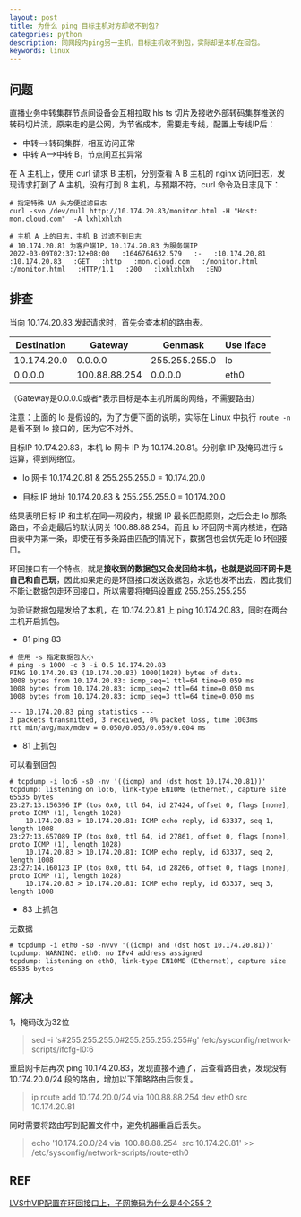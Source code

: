 ```yaml
---
layout: post
title: 为什么 ping 目标主机对方却收不到包?
categories: python
description: 同网段内ping另一主机，目标主机收不到包，实际却是本机在回包。
keywords: linux
---
```


## 问题

直播业务中转集群节点间设备会互相拉取 hls ts 切片及接收外部转码集群推送的转码切片流，原来走的是公网，为节省成本，需要走专线，配置上专线IP后：

 - 中转-->转码集群，相互访问正常
 - 中转 A-->中转 B，节点间互拉异常

在 A 主机上，使用 curl 请求 B 主机，分别查看 A B 主机的 nginx 访问日志，发现请求打到了 A 主机，没有打到 B 主机，与预期不符。curl 命令及日志见下：

```shell
# 指定特殊 UA 头方便过滤日志
curl -svo /dev/null http://10.174.20.83/monitor.html -H "Host: mon.cloud.com"  -A lxhlxhlxh

# 主机 A 上的日志，主机 B 过滤不到日志
# 10.174.20.81 为客户端IP，10.174.20.83 为服务端IP
2022-03-09T02:37:12+08:00   :1646764632.579   :-   :10.174.20.81   :10.174.20.83   :GET   :http   :mon.cloud.com   :/monitor.html   :/monitor.html   :HTTP/1.1   :200   :lxhlxhlxh   :END
```

## 排查

当向 10.174.20.83 发起请求时，首先会查本机的路由表。

| Destination | Gateway       | Genmask       | Use Iface |
|-------------|---------------|---------------|-----------|
| 10.174.20.0 | 0.0.0.0       | 255.255.255.0 | lo        |
| 0.0.0.0     | 100.88.88.254 | 0.0.0.0       | eth0      |

（Gateway是0.0.0.0或者*表示目标是本主机所属的网络，不需要路由）

注意：上面的 lo 是假设的，为了方便下面的说明，实际在 Linux 中执行 `route -n` 是看不到 lo 接口的，因为它不对外。

目标IP 10.174.20.83，本机 lo 网卡 IP 为 10.174.20.81。分别拿 IP 及掩码进行 `&` 运算，得到网络位。

 - lo 网卡 10.174.20.81 & 255.255.255.0 = 10.174.20.0

 - 目标 IP 地址 10.174.20.83 & 255.255.255.0 = 10.174.20.0

结果表明目标 IP 和主机在同一网段内，根据 IP 最长匹配原则，之后会走 lo 那条路由，不会走最后的默认网关 100.88.88.254。而且 lo 环回网卡离内核进，在路由表中为第一条，即使在有多条路由匹配的情况下，数据包也会优先走 lo 环回接口。

环回接口有一个特点，就是**接收到的数据包又会发回给本机，也就是说回环网卡是自己和自己玩**，因此如果走的是环回接口发送数据包，永远也发不出去，因此我们不能让数据包走环回接口，所以需要将掩码设置成 255.255.255.255

为验证数据包是发给了本机，在 10.174.20.81 上 ping 10.174.20.83，同时在两台主机开启抓包。

 - 81 ping 83

```shell
# 使用 -s 指定数据包大小
# ping -s 1000 -c 3 -i 0.5 10.174.20.83       
PING 10.174.20.83 (10.174.20.83) 1000(1028) bytes of data.
1008 bytes from 10.174.20.83: icmp_seq=1 ttl=64 time=0.059 ms
1008 bytes from 10.174.20.83: icmp_seq=2 ttl=64 time=0.050 ms
1008 bytes from 10.174.20.83: icmp_seq=3 ttl=64 time=0.050 ms

--- 10.174.20.83 ping statistics ---
3 packets transmitted, 3 received, 0% packet loss, time 1003ms
rtt min/avg/max/mdev = 0.050/0.053/0.059/0.004 ms
```

 - 81 上抓包

可以看到回包

```shell
# tcpdump -i lo:6 -s0 -nv '((icmp) and (dst host 10.174.20.81))' 
tcpdump: listening on lo:6, link-type EN10MB (Ethernet), capture size 65535 bytes
23:27:13.156396 IP (tos 0x0, ttl 64, id 27424, offset 0, flags [none], proto ICMP (1), length 1028)
    10.174.20.83 > 10.174.20.81: ICMP echo reply, id 63337, seq 1, length 1008
23:27:13.657089 IP (tos 0x0, ttl 64, id 27861, offset 0, flags [none], proto ICMP (1), length 1028)
    10.174.20.83 > 10.174.20.81: ICMP echo reply, id 63337, seq 2, length 1008
23:27:14.160123 IP (tos 0x0, ttl 64, id 28266, offset 0, flags [none], proto ICMP (1), length 1028)
    10.174.20.83 > 10.174.20.81: ICMP echo reply, id 63337, seq 3, length 1008
```

 - 83 上抓包

无数据

```shell
# tcpdump -i eth0 -s0 -nvvv '((icmp) and (dst host 10.174.20.81))'   
tcpdump: WARNING: eth0: no IPv4 address assigned
tcpdump: listening on eth0, link-type EN10MB (Ethernet), capture size 65535 bytes
```

## 解决

1，掩码改为32位

> sed -i 's#255.255.255.0#255.255.255.255#g' /etc/sysconfig/network-scripts/ifcfg-l0:6

重启网卡后再次 ping 10.174.20.83，发现直接不通了，后查看路由表，发现没有 10.174.20.0/24 段的路由，增加以下策略路由后恢复。

> ip route add 10.174.20.0/24 via 100.88.88.254 dev eth0 src 10.174.20.81

同时需要将路由写到配置文件中，避免机器重启后丢失。

> echo '10.174.20.0/24 via  100.88.88.254  src 10.174.20.81' >> /etc/sysconfig/network-scripts/route-eth0


## REF

[LVS中VIP配置在环回接口上，子网掩码为什么是4个255？](https://blog.csdn.net/SmallCatBaby/article/details/89876508)
